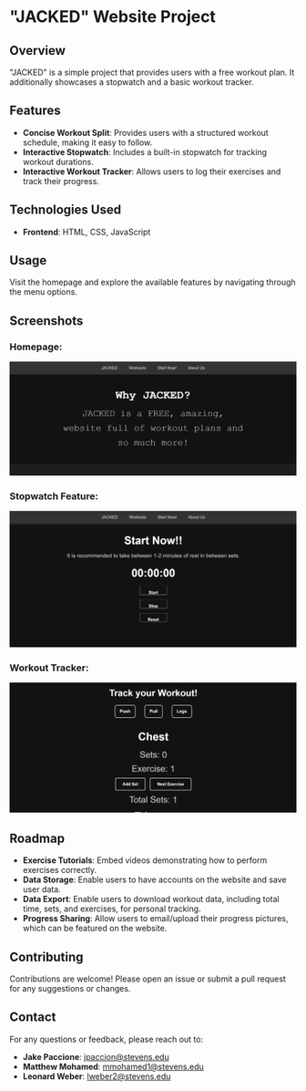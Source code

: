 # "JACKED" Website Project

## Overview
"JACKED" is a simple project that provides users with a free workout plan. It additionally showcases a stopwatch and a basic workout tracker.

## Features
- **Concise Workout Split**: Provides users with a structured workout schedule, making it easy to follow.
- **Interactive Stopwatch**: Includes a built-in stopwatch for tracking workout durations. 
- **Interactive Workout Tracker**: Allows users to log their exercises and track their progress.

## Technologies Used
- **Frontend**: HTML, CSS, JavaScript

## Usage
Visit the homepage and explore the available features by navigating through the menu options.

## Screenshots

### Homepage:
![Homepage Screenshot](images/homepage.png)

### Stopwatch Feature:
![Stopwatch Screenshot](images/stopwatch.png)

### Workout Tracker:
![Tracker Screenshot](images/tracker.png)

## Roadmap
- **Exercise Tutorials**: Embed videos demonstrating how to perform exercises correctly.
- **Data Storage**: Enable users to have accounts on the website and save user data.
- **Data Export**: Enable users to download workout data, including total time, sets, and exercises, for personal tracking.
- **Progress Sharing**: Allow users to email/upload their progress pictures, which can be featured on the website.

## Contributing
Contributions are welcome! Please open an issue or submit a pull request for any suggestions or changes.

## Contact
For any questions or feedback, please reach out to:
- **Jake Paccione**: jpaccion@stevens.edu
- **Matthew Mohamed**: mmohamed1@stevens.edu
- **Leonard Weber**: lweber2@stevens.edu

